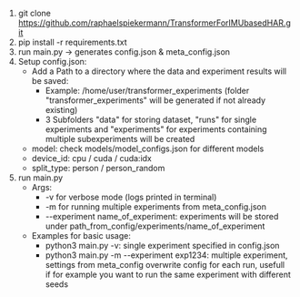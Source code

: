 1) git clone https://github.com/raphaelspiekermann/TransformerForIMUbasedHAR.git
2) pip install -r requirements.txt
3) run main.py -> generates config.json & meta_config.json  
4) Setup config.json: 
    - Add a Path to a directory where the data and experiment results will be saved:
        - Example: /home/user/transformer_experiments (folder "transformer_experiments" will be generated if not already existing)
        - 3 Subfolders "data" for storing dataset, "runs" for single experiments and "experiments" for experiments containing multiple subexperiments will be created
    - model: check models/model_configs.json for different models
    - device_id: cpu / cuda / cuda:idx
    - split_type: person / person_random
5) run main.py 
    - Args:
        - -v for verbose mode (logs printed in terminal)
        - -m for running multiple experiments from meta_config.json
        - --experiment name_of_experiment: experiments will be stored under path_from_config/experiments/name_of_experiment
    - Examples for basic usage:
        - python3 main.py -v: single experiment specified in config.json
        - python3 main.py -m --experiment exp1234: multiple experiment, settings from meta_config overwrite config for each run, usefull if for example you want to run the same experiment with different seeds          
